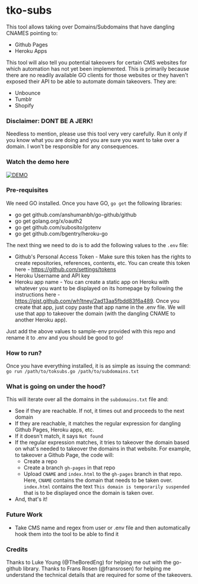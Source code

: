 # tko-subs

This tool allows taking over Domains/Subdomains that have dangling CNAMES pointing to:

* Github Pages
* Heroku Apps

This tool will also tell you potential takeovers for certain CMS websites for which automation has not yet been implemented. This is primarily because there are no readily available GO clients for those websites or they haven't exposed their API to be able to automate domain takeovers. They are:

* Unbounce 
* Tumblr
* Shopify 


### Disclaimer: DONT BE A JERK! 

Needless to mention, please use this tool very very carefully. Run it only if you know what you are doing and you are sure you want to take over a domain. I won't be responsible for any consequences. 


### Watch the demo here

[![DEMO](https://i.ytimg.com/vi/5i6Vx9f6hIc/2.jpg)](https://youtu.be/5i6Vx9f6hIc)


### Pre-requisites

We need GO installed. Once you have GO, `go get` the following libraries:
* go get github.com/anshumanbh/go-github/github
* go get golang.org/x/oauth2
* go get github.com/subosito/gotenv
* go get github.com/bgentry/heroku-go

The next thing we need to do is to add the following values to the `.env` file:
* Github's Personal Access Token - Make sure this token has the rights to create repositories, references, contents, etc. You can create this token here - https://github.com/settings/tokens
* Heroku Username and API key
* Heroku app name - You can create a static app on Heroku with whatever you want to be displayed on its homepage by following the instructions here - https://gist.github.com/wh1tney/2ad13aa5fbdd83f6a489. Once you create that app, just copy paste that app name in the .env file. We will use that app to takeover the domain (with the dangling CNAME to another Heroku app). 

Just add the above values to sample-env provided with this repo and rename it to .env and you should be good to go!


### How to run?

Once you have everything installed, it is as simple as issuing the command:
`go run /path/to/toksubs.go /path/to/subdomains.txt`


### What is going on under the hood?

This will iterate over all the domains in the `subdomains.txt` file and:
* See if they are reachable. If not, it times out and proceeds to the next domain
* If they are reachable, it matches the regular expression for dangling Github Pages, Heroku apps, etc. 
* If it doesn't match, it says `Not found`
* If the regular expression matches, it tries to takeover the domain based on what's needed to takeover the domains in that website. For example, to takeover a Github Page, the code will:
	* Create a repo
	* Create a branch `gh-pages` in that repo
	* Upload `CNAME` and `index.html` to the `gh-pages` branch in that repo. Here, `CNAME` contains the domain that needs to be taken over. `index.html` contains the text `This domain is temporarily suspended` that is to be displayed once the domain is taken over. 
* And, that's it! 


### Future Work

* Take CMS name and regex from user or .env file and then automatically hook them into the tool to be able to find it


### Credits

Thanks to Luke Young (@TheBoredEng) for helping me out with the go-github library.
Thanks to Frans Rosen (@fransrosen) for helping me understand the technical details that are required for some of the takeovers.